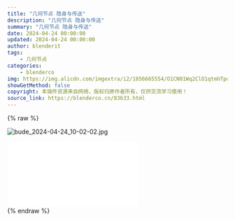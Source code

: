 ```yaml
---
title: "几何节点 隐身与传送"
description: "几何节点 隐身与传送"
summary: "几何节点 隐身与传送"
date: 2024-04-24 00:00:00
updated: 2024-04-24 00:00:00
author: blenderit
tags: 
    - 几何节点
categories:
    - blenderco
img: https://img.alicdn.com/imgextra/i2/1856665554/O1CN01Wq2ClO1qtmhTpdugh_!!1856665554.jpg
showGetMethod: false
copyright: 本插件资源来自网络，版权归原作者所有，仅供交流学习使用！
source_link: https://blenderco.cn/83633.html
---
```


{% raw %}
<p><img src="https://img.alicdn.com/imgextra/i2/1856665554/O1CN01Wq2ClO1qtmhTpdugh_!!1856665554.jpg" alt="bude_2024-04-24_10-02-02.jpg"></p><div id="external-video-f0f4413d8e" class="external-video"><iframe frameborder="0" src="//player.bilibili.com/player.html?aid=1653292470&amp;bvid=BV1pE421M7Wa&amp;cid=1514562362&amp;p=1" allowfullscreen="true"></iframe></div>
<div style="display: none">blenderco</div>
{% endraw %}